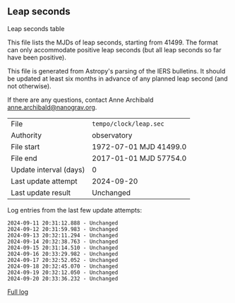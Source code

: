 
## Leap seconds

Leap seconds table

This file lists the MJDs of leap seconds, starting from 41499.
The format can only accommodate positive leap seconds (but all
leap seconds so far have been positive).

This file is generated from Astropy's parsing of the IERS
bulletins. It should be updated at least six months in advance
of any planned leap second (and not otherwise).

If there are any questions, contact Anne Archibald
<anne.archibald@nanograv.org>.

|     |     |
|:--- |:--- |
| File | `tempo/clock/leap.sec` |
| Authority | observatory |
| File start | 1972-07-01 MJD 41499.0 |
| File end | 2017-01-01 MJD 57754.0 |
| Update interval (days) | 0 |
| Last update attempt | 2024-09-20 |
| Last update result | Unchanged |

Log entries from the last few update attempts:
```
2024-09-11 20:31:12.888 - Unchanged
2024-09-12 20:31:59.983 - Unchanged
2024-09-13 20:32:11.294 - Unchanged
2024-09-14 20:32:38.763 - Unchanged
2024-09-15 20:31:14.510 - Unchanged
2024-09-16 20:33:29.982 - Unchanged
2024-09-17 20:32:52.052 - Unchanged
2024-09-18 20:32:45.070 - Unchanged
2024-09-19 20:32:12.050 - Unchanged
2024-09-20 20:33:36.232 - Unchanged
```
[Full log](https://raw.githubusercontent.com/ipta/pulsar-clock-corrections/main/log/tempo/clock/leap.sec.log)
